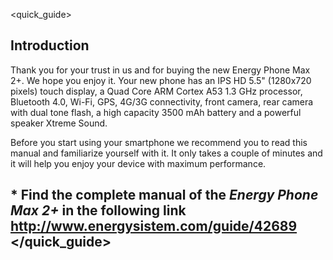 <quick_guide>

## Introduction
Thank you for your trust in us and for buying the new Energy Phone Max 2+. We hope you enjoy it.
Your new phone has an IPS HD 5.5" (1280x720 pixels) touch display, a Quad Core ARM Cortex A53 1.3 GHz processor, Bluetooth 4.0, Wi-Fi, GPS, 4G/3G connectivity, front camera, rear camera with dual tone flash, a high capacity 3500 mAh battery and a powerful speaker Xtreme Sound.

Before you start using your smartphone we recommend you to read this manual and familiarize yourself with it. It only takes a couple of minutes and it will help you enjoy your device with maximum performance.

## <unique> * Find the complete manual of the *Energy Phone Max 2+* in the following link  http://www.energysistem.com/guide/42689 </unique> </quick_guide>


